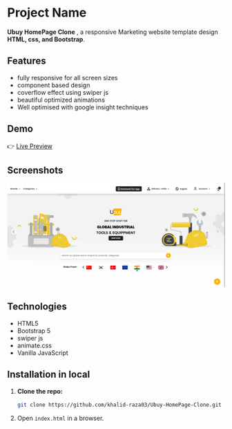 # Project Name  

**Ubuy HomePage Clone** , a responsive Marketing website template design  **HTML, css, and Bootstrap**.  

## Features  
- fully responsive for all screen sizes
- component based design 
- coverflow effect using swiper js
- beautiful optimized animations
- Well optimised with google insight techniques

## Demo  
👉 [Live Preview](https://khalid-raza03.github.io/Ubuy-HomePage-Clone/)  

## Screenshots
![Project Screenshot](./images/image.png)

## Technologies  
- HTML5 
- Bootstrap 5  
- swiper js
- animate.css
- Vanilla JavaScript  

## Installation in local 

1. __Clone the repo:__  

   ```bash
   git clone https://github.com/khalid-raza03/Ubuy-HomePage-Clone.git
   ```
2. Open `index.html` in a browser.  